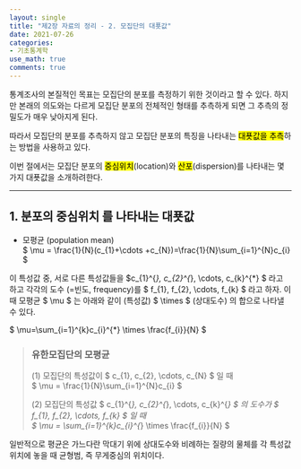 ```yaml
---
layout: single
title: "제2장 자료의 정리 - 2. 모집단의 대푯값"
date: 2021-07-26
categories: 
- 기초통계학
use_math: true
comments: true
---
```


통계조사의 본질적인 목표는 모집단의 분포를 측정하기 위한 것이라고 할 수 있다. 하지만 본래의 의도와는 다르게 모집단 분포의 전체적인 형태를 추측하게 되면 그 추측의 정밀도가 매우 낮아지게 된다.   
   
따라서 모집단의 분포를 추측하지 않고 모집단 분포의 특징을 나타내는 <mark>대푯값을 추측</mark>하는 방법을 사용하고 있다.   
   
이번 절에서는 모집단 분포의 <mark>중심위치</mark>(location)와 <mark>산포</mark>(dispersion)를 나타내는 몇 가지 대푯값을 소개하려한다.   
   
---   
   
## 1. 분포의 __중심위치__ 를 나타내는 대푯값   
* 모평균 (population mean)   
$ \mu = \frac{1}{N}(c_{1}+\cdots +c_{N})=\frac{1}{N}\sum_{i=1}^{N}c_{i} $   
   
이 특성값 중, 서로 다른 특성값들을 $c_{1}^{*}, c_{2}^{*}, \cdots, c_{k}^{*} $ 라고 하고 각각의 도수 (=빈도, frequency)를 $ f_{1}, f_{2}, \cdots, f_{k} $ 라고 하자. 이때 모평균 $ \mu $ 는 아래와 같이 (특성값) $ \times $ (상대도수) 의 합으로 나타낼 수 있다.  
  
$ \mu=\sum_{i=1}^{k}c_{i}^{*} \times \frac{f_{i}}{N} $  
  
> ### 유한모집단의 모평균   
> (1) 모집단의 특성값이 $ c_{1}, c_{2}, \cdots, c_{N} $ 일 때  
> $ \mu = \frac{1}{N}\sum_{i=1}^{N}c_{i} $  
>  
> (2) 모집단의 특성값 $ c_{1}^{*}, c_{2}^{*}, \cdots, c_{k}^{*} $ 의 도수가 $ f_{1}, f_{2}, \cdots, f_{k} $ 일 때  
> $ \mu = \sum_{i=1}^{k}c_{i}^{*} \times \frac{f_{i}}{N} $  
>      
  
일반적으로 평균은 가느다란 막대기 위에 상대도수와 비례하는 질량의 물체를 각 특성값 위치에 놓을 때 균형범, 즉 무게중심의 위치이다. 